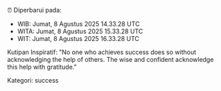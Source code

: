 ⏰ Diperbarui pada:
- WIB: Jumat, 8 Agustus 2025 14.33.28 UTC
- WITA: Jumat, 8 Agustus 2025 15.33.28 UTC
- WIT: Jumat, 8 Agustus 2025 16.33.28 UTC

Kutipan Inspiratif:
"No one who achieves success does so without acknowledging the help of others. The wise and confident acknowledge this help with gratitude."


Kategori: success

